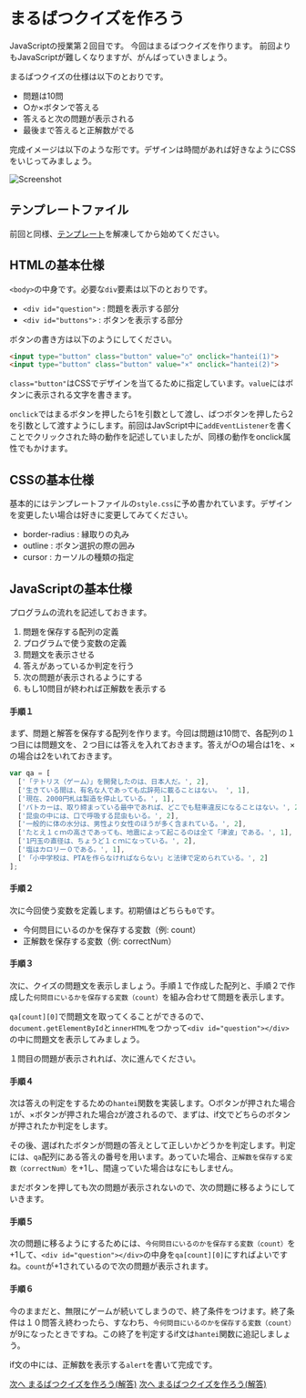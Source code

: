 # まるばつクイズを作ろう

JavaScriptの授業第２回目です。
今回はまるばつクイズを作ります。
前回よりもJavaScriptが難しくなりますが、がんばっていきましょう。

まるばつクイズの仕様は以下のとおりです。

* 問題は10問
* ○か×ボタンで答える
* 答えると次の問題が表示される
* 最後まで答えると正解数がでる

完成イメージは以下のような形です。デザインは時間があれば好きなようにCSSをいじってみましょう。

![Screenshot](images/1.png)

## テンプレートファイル

前回と同様、[テンプレート](./template.zip?raw=true)を解凍してから始めてください。

## HTMLの基本仕様

`<body>`の中身です。必要な`div`要素は以下のとおりです。

* `<div id="question">` : 問題を表示する部分
* `<div id="buttons">` : ボタンを表示する部分

ボタンの書き方は以下のようにしてください。

```html
<input type="button" class="button" value="○" onclick="hantei(1)">
<input type="button" class="button" value="×" onclick="hantei(2)">
```

`class="button"`はCSSでデザインを当てるために指定しています。`value`にはボタンに表示される文字を書きます。

`onclick`ではまるボタンを押したら1を引数として渡し、ばつボタンを押したら2を引数として渡すようにします。前回はJavScript中に`addEventListener`を書くことでクリックされた時の動作を記述していましたが、同様の動作をonclick属性でもかけます。

## CSSの基本仕様

基本的にはテンプレートファイルの`style.css`に予め書かれています。デザインを変更したい場合は好きに変更してみてください。

* border-radius : 縁取りの丸み
* outline : ボタン選択の際の囲み
* cursor : カーソルの種類の指定

## JavaScriptの基本仕様

プログラムの流れを記述しておきます。

1. 問題を保存する配列の定義
1. プログラムで使う変数の定義
1. 問題文を表示させる
1. 答えがあっているか判定を行う
1. 次の問題が表示されるようにする
1. もし10問目が終われば正解数を表示する

#### 手順１

まず、問題と解答を保存する配列を作ります。今回は問題は10問で、各配列の１つ目には問題文を、２つ目には答えを入れておきます。答えが○の場合は1を、×の場合は2をいれておきます。

```javascript
var qa = [
  ['「テトリス（ゲーム）」を開発したのは、日本人だ。', 2],
  ['生きている間は、有名な人であっても広辞苑に載ることはない。 ', 1],
  ['現在、2000円札は製造を停止している。', 1],
  ['パトカーは、取り締まっている最中であれば、どこでも駐車違反になることはない。', 2],
  ['昆虫の中には、口で呼吸する昆虫もいる。', 2],
  ['一般的に体の水分は、男性より女性のほうが多く含まれている。', 2],
  ['たとえ１ｃｍの高さであっても、地震によって起こるのは全て「津波」である。', 1],
  ['1円玉の直径は、ちょうど１ｃｍになっている。', 2],
  ['塩はカロリー０である。', 1],
  ['「小中学校は、PTAを作らなければならない」と法律で定められている。', 2]
];
```

#### 手順２

次に今回使う変数を定義します。初期値はどちらも`0`です。

* 今何問目にいるのかを保存する変数（例: count）
* 正解数を保存する変数（例: correctNum）

#### 手順３

次に、クイズの問題文を表示しましょう。手順１で作成した配列と、手順２で作成した`何問目にいるかを保存する変数（count）`を組み合わせて問題を表示します。

`qa[count][0]`で問題文を取ってくることができるので、`document.getElementById`と`innerHTML`をつかって`<div id="question"></div>`の中に問題文を表示してみましょう。

１問目の問題が表示されれば、次に進んでください。

#### 手順４

次は答えの判定をするための`hantei`関数を実装します。○ボタンが押された場合`1`が、×ボタンが押された場合`2`が渡されるので、まずは、if文でどちらのボタンが押されたか判定をします。

その後、選ばれたボタンが問題の答えとして正しいかどうかを判定します。判定には、`qa`配列にある答えの番号を用います。あっていた場合、`正解数を保存する変数（correctNum）`を+1し、間違っていた場合はなにもしません。

まだボタンを押しても次の問題が表示されないので、次の問題に移るようにしていきます。

#### 手順５

次の問題に移るようにするためには、`今何問目にいるのかを保存する変数（count）`を+1して、`<div id="question"></div>`の中身を`qa[count][0]`にすればよいですね。`count`が+1されているので次の問題が表示されます。

#### 手順６

今のままだと、無限にゲームが続いてしまうので、終了条件をつけます。終了条件は１０問答え終わったら、すなわち、`今何問目にいるのかを保存する変数（count）`が9になったときですね。この終了を判定するif文は`hantei`関数に追記しましょう。

if文の中には、正解数を表示する`alert`を書いて完成です。

  [次へ まるばつクイズを作ろう(解答)](./06/marubatsu2.md)
  [次へ まるばつクイズを作ろう(解答)](../06/marubatsu2.md)
